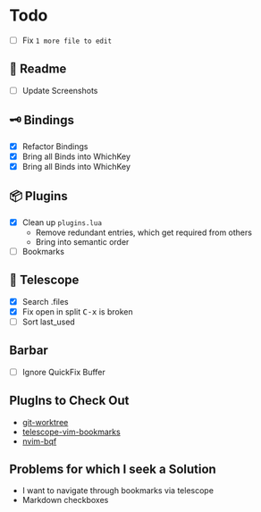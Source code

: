 # Todo

- [ ] Fix `1 more file to edit`

## 📄 Readme
- [ ] Update Screenshots

## 🗝  Bindings
- [x] Refactor Bindings
- [x] Bring all Binds into WhichKey
- [x] Bring all Binds into WhichKey

## 📦 Plugins
- [x] Clean up `plugins.lua`
    - Remove redundant entries, which get required from others
    - Bring into semantic order
- [ ] Bookmarks

## 🔭 Telescope 
- [x] Search .files
- [x] Fix open in split <kbd>C-x</kbd> is broken
- [ ] Sort last_used

## Barbar
- [ ] Ignore QuickFix Buffer

## PlugIns to Check Out 
- [git-worktree](https://github.com/ThePrimeagen/git-worktree.nvim)
- [telescope-vim-bookmarks](https://github.com/tom-anders/telescope-vim-bookmarks.nvim)
- [nvim-bqf](https://github.com/kevinhwang91/nvim-bqf)

## Problems for which I seek a Solution
- I want to navigate through bookmarks via telescope
- Markdown checkboxes

